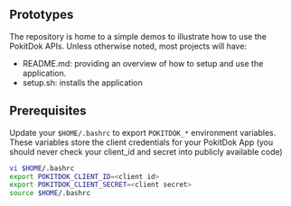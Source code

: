 ## Prototypes

The repository is home to a simple demos to illustrate how to use the PokitDok APIs. 
Unless otherwise noted, most projects will have:

- README.md: providing an overview of how to setup and use the application.
- setup.sh: installs the application


## Prerequisites
Update your `$HOME/.bashrc` to export `POKITDOK_*` environment variables. These variables store the
client credentials for your PokitDok App (you should never check your client_id and secret into publicly available code)

```bash
vi $HOME/.bashrc
export POKITDOK_CLIENT_ID=<client id>
export POKITDOK_CLIENT_SECRET=<client secret>
source $HOME/.bashrc
```

